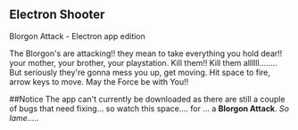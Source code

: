 Electron Shooter
------------------
Blorgon Attack - Electron app edition

The Blorgon's are attacking!! they mean to take everything you hold dear!! your mother, your brother, your playstation.
Kill them!! Kill them allllll........ But seriously they're gonna mess you up, get moving. Hit space to fire, arrow keys to move. May the Force be with You!!


##Notice
The app can't currently be downloaded as there are still a couple of bugs that need fixing... so watch this space.... for ... a __Blorgon Attack__. *So lame*.....
